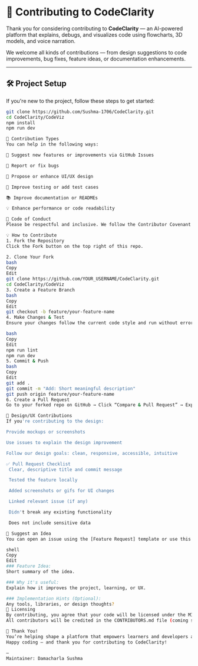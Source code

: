# 🤝 Contributing to CodeClarity

Thank you for considering contributing to **CodeClarity** — an AI-powered platform that explains, debugs, and visualizes code using flowcharts, 3D models, and voice narration.

We welcome all kinds of contributions — from design suggestions to code improvements, bug fixes, feature ideas, or documentation enhancements.

---

## 🛠 Project Setup

If you're new to the project, follow these steps to get started:

```bash
git clone https://github.com/Sushma-1706/CodeClarity.git
cd CodeClarity/CodeViz
npm install
npm run dev

📌 Contribution Types
You can help in the following ways:

🧠 Suggest new features or improvements via GitHub Issues

🐞 Report or fix bugs

🎨 Propose or enhance UI/UX design

🧪 Improve testing or add test cases

📚 Improve documentation or READMEs

💡 Enhance performance or code readability

🔐 Code of Conduct
Please be respectful and inclusive. We follow the Contributor Covenant to ensure a welcoming community for everyone.

💡 How to Contribute
1. Fork the Repository
Click the Fork button on the top right of this repo.

2. Clone Your Fork
bash
Copy
Edit
git clone https://github.com/YOUR_USERNAME/CodeClarity.git
cd CodeClarity/CodeViz
3. Create a Feature Branch
bash
Copy
Edit
git checkout -b feature/your-feature-name
4. Make Changes & Test
Ensure your changes follow the current code style and run without errors:

bash
Copy
Edit
npm run lint
npm run dev
5. Commit & Push
bash
Copy
Edit
git add .
git commit -m "Add: Short meaningful description"
git push origin feature/your-feature-name
6. Create a Pull Request
Go to your forked repo on GitHub → Click “Compare & Pull Request” → Explain your changes clearly.

🧪 Design/UX Contributions
If you're contributing to the design:

Provide mockups or screenshots

Use issues to explain the design improvement

Follow our design goals: clean, responsive, accessible, intuitive

✅ Pull Request Checklist
 Clear, descriptive title and commit message

 Tested the feature locally

 Added screenshots or gifs for UI changes

 Linked relevant issue (if any)

 Didn't break any existing functionality

 Does not include sensitive data

🧠 Suggest an Idea
You can open an issue using the [Feature Request] template or use this quick format:

shell
Copy
Edit
### Feature Idea:
Short summary of the idea.

### Why it's useful:
Explain how it improves the project, learning, or UX.

### Implementation Hints (Optional):
Any tools, libraries, or design thoughts?
🧾 Licensing
By contributing, you agree that your code will be licensed under the MIT License.
All contributors will be credited in the CONTRIBUTORS.md file (coming soon).

🧡 Thank You!
You’re helping shape a platform that empowers learners and developers around the world.
Happy coding — and thank you for contributing to CodeClarity!

—
Maintainer: Damacharla Sushma
